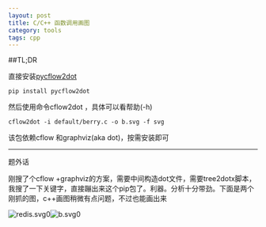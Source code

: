 ```yaml
---
layout: post
title: C/C++ 函数调用画图
category: tools
tags: cpp
---
```




##TL;DR

直接安装[pycflow2dot](https://github.com/johnyf/pycflow2dot)

```
pip install pycflow2dot
```

然后使用命令cflow2dot ，具体可以看帮助(-h)

```shell
cflow2dot -i default/berry.c -o b.svg -f svg
```

该包依赖cflow 和graphviz(aka dot)，按需安装即可





---

题外话

刚搜了个cflow +graphviz的方案，需要中间构造dot文件，需要tree2dotx脚本，我搜了一下关键字，直接蹦出来这个pip包了。利器。分析十分带劲。下面是两个刚抓的图，c++画图稍微有点问题，不过也能画出来

![redis.svg0](https://wanghenshui.github.io/assets/redis.svg0.svg)![b.svg0](https://wanghenshui.github.io/assets/b.svg0.svg)